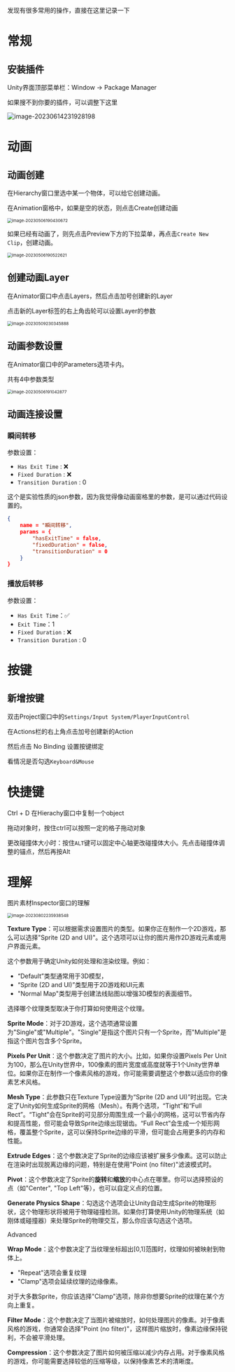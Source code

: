 发现有很多常用的操作，直接在这里记录一下

# 常规

## 安装插件

Unity界面顶部菜单栏：Window → Package Manager

如果搜不到你要的插件，可以调整下这里

![image-20230614231928198](./images/image-20230614231928198.png)



# 动画

## 动画创建

在Hierarchy窗口里选中某一个物体，可以给它创建动画。

在Animation窗格中，如果是空的状态，则点击Create创建动画

<img src="./images/image-20230506190430672.png" alt="image-20230506190430672" style="zoom:67%;" />

如果已经有动画了，则先点击Preview下方的下拉菜单，再点击`Create New Clip`，创建动画。

<img src="./images/image-20230506190522621.png" alt="image-20230506190522621" style="zoom:67%;" />

## 创建动画Layer

在Animator窗口中点击Layers，然后点击加号创建新的Layer

点击新的Layer标签的右上角齿轮可以设置Layer的参数

<img src="./images/image-20230509230345888.png" alt="image-20230509230345888" style="zoom:67%;" />

## 动画参数设置

在Animator窗口中的Parameters选项卡内。

共有4中参数类型

<img src="./images/image-20230506191042877.png" alt="image-20230506191042877" style="zoom:67%;" />

## 动画连接设置

### 瞬间转移

参数设置：

- `Has Exit Time` : ❌
- `Fixed Duration` : ❌
- `Transition Duration` : 0

这个是实验性质的json参数，因为我觉得像动画窗格里的参数，是可以通过代码设置的。

```json
{
    name = "瞬间转移",
    params = {
        "hasExitTime" = false,
        "fixedDuration" = false,
        "transitionDuration" = 0
    }
}
```

### 播放后转移

参数设置：

- `Has Exit Time`：✅
- `Exit Time`：1
- `Fixed Duration` : ❌
- `Transition Duration` : 0

# 按键

## 新增按键

双击Project窗口中的`Settings/Input System/PlayerInputControl`

在Actions栏的右上角点击加号创建新的Action

然后点击 No Binding 设置按键绑定



看情况是否勾选`Keyboard&Mouse`

# 快捷键

Ctrl + D 在Hierachy窗口中复制一个object

拖动对象时，按住ctrl可以按照一定的格子拖动对象

更改碰撞体大小时：按住`ALT`键可以固定中心轴更改碰撞体大小。先点击碰撞体调整的锚点，然后再按Alt

# 理解

图片素材Inspector窗口的理解

<img src="./images/image-20230802235938548.png" alt="image-20230802235938548" style="zoom:67%;" />

**Texture Type**：可以根据需求设置图片的类型。如果你正在制作一个2D游戏，那么可以选择"Sprite (2D and UI)"。这个选项可以让你的图片用作2D游戏元素或用户界面元素。

这个参数用于确定Unity如何处理和渲染纹理。例如：

- “Default”类型通常用于3D模型，
- “Sprite (2D and UI)”类型用于2D游戏和UI元素
- "Normal Map"类型用于创建法线贴图以增强3D模型的表面细节。

选择哪个纹理类型取决于你打算如何使用这个纹理。

**Sprite Mode**：对于2D游戏，这个选项通常设置为"Single"或"Multiple"。"Single"是指这个图片只有一个Sprite，而"Multiple"是指这个图片包含多个Sprite。

**Pixels Per Unit**：这个参数决定了图片的大小。比如，如果你设置Pixels Per Unit为100，那么在Unity世界中，100像素的图片宽度或高度就等于1个Unity世界单位。如果你正在制作一个像素风格的游戏，你可能需要调整这个参数以适应你的像素艺术风格。

**Mesh Type**：此参数只在Texture Type设置为“Sprite (2D and UI)”时出现。它决定了Unity如何生成Sprite的网格（Mesh）。有两个选项，“Tight”和“Full Rect”。“Tight”会在Sprite的可见部分周围生成一个最小的网格，这可以节省内存和提高性能，但可能会导致Sprite边缘出现锯齿。“Full Rect”会生成一个矩形网格，覆盖整个Sprite，这可以保持Sprite边缘的平滑，但可能会占用更多的内存和性能。

**Extrude Edges**：这个参数决定了Sprite的边缘应该被扩展多少像素。这可以防止在渲染时出现脱离边缘的问题，特别是在使用"Point (no filter)"滤波模式时。

**Pivot**：这个参数决定了Sprite的**旋转**和**缩放**的中心点在哪里。你可以选择预设的点（如"Center", "Top Left"等），也可以自定义点的位置。

**Generate Physics Shape**：勾选这个选项会让Unity自动生成Sprite的物理形状，这个物理形状将被用于物理碰撞检测。如果你打算使用Unity的物理系统（如刚体或碰撞器）来处理Sprite的物理交互，那么你应该勾选这个选项。

Advanced

**Wrap Mode**：这个参数决定了当纹理坐标超出[0,1]范围时，纹理如何被映射到物体上。

- "Repeat"选项会重复纹理
- "Clamp"选项会延续纹理的边缘像素。

对于大多数Sprite，你应该选择"Clamp"选项，除非你想要Sprite的纹理在某个方向上重复。

**Filter Mode**：这个参数决定了当图片被缩放时，如何处理图片的像素。对于像素风格的游戏，你通常会选择"Point (no filter)"，这样图片缩放时，像素边缘保持锐利，不会被平滑处理。

**Compression**：这个参数决定了图片如何被压缩以减少内存占用。对于像素风格的游戏，你可能需要选择较低的压缩等级，以保持像素艺术的清晰度。

